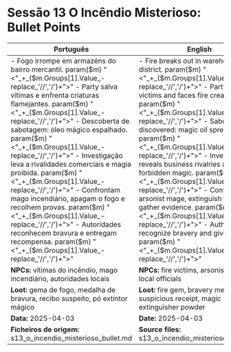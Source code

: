 # Sessão 13  O Incêndio Misterioso: Bullet Points

| Português | English |
|-----------|---------|
| - Fogo irrompe em armazéns do bairro mercantil. param($m) "<"_+_($m.Groups[1].Value_-replace_'//','/')_+_">" - Party salva vítimas e enfrenta criaturas flamejantes. param($m) "<"_+_($m.Groups[1].Value_-replace_'//','/')_+_">" - Descoberta de sabotagem: óleo mágico espalhado. param($m) "<"_+_($m.Groups[1].Value_-replace_'//','/')_+_">" - Investigação leva a rivalidades comerciais e magia proibida. param($m) "<"_+_($m.Groups[1].Value_-replace_'//','/')_+_">" - Confrontam mago incendiário, apagam o fogo e recolhem provas. param($m) "<"_+_($m.Groups[1].Value_-replace_'//','/')_+_">" - Autoridades reconhecem bravura e entregam recompensa. param($m) "<"_+_($m.Groups[1].Value_-replace_'//','/')_+_">"  | - Fire breaks out in warehouse district. param($m) "<"_+_($m.Groups[1].Value_-replace_'//','/')_+_">" - Party saves victims and faces fire creatures. param($m) "<"_+_($m.Groups[1].Value_-replace_'//','/')_+_">" - Sabotage discovered: magic oil spread around. param($m) "<"_+_($m.Groups[1].Value_-replace_'//','/')_+_">" - Investigation reveals business rivalries and forbidden magic. param($m) "<"_+_($m.Groups[1].Value_-replace_'//','/')_+_">" - Confront arsonist mage, extinguish fire, and gather evidence. param($m) "<"_+_($m.Groups[1].Value_-replace_'//','/')_+_">" - Authorities recognize bravery and give a reward. param($m) "<"_+_($m.Groups[1].Value_-replace_'//','/')_+_">"  |
| **NPCs:** vítimas do incêndio, mago incendiário, autoridades locais | **NPCs:** fire victims, arsonist mage, local officials |
| **Loot:** gema de fogo, medalha de bravura, recibo suspeito, pó extintor mágico | **Loot:** fire gem, bravery medal, suspicious receipt, magic extinguisher powder |
| **Data:** 2025-04-03 | **Date:** 2025-04-03 |
| **Ficheiros de origem:** s13_o_incendio_misterioso_bullet.md | **Source files:** s13_o_incendio_misterioso_bullet.md |

























